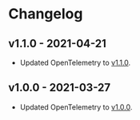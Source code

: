# Changelog

## v1.1.0 - 2021-04-21

- Updated OpenTelemetry to
  [v1.1.0](https://github.com/open-telemetry/opentelemetry-python/releases/tag/v1.1.0).

## v1.0.0 - 2021-03-27

- Updated OpenTelemetry to
  [v1.0.0](https://github.com/open-telemetry/opentelemetry-python/releases/tag/v1.0.0).
